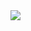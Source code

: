 <img src="[https://www.pngwing.com/en/free-png-kprve](https://www.google.com/url?sa=i&url=https%3A%2F%2Fwww.dio.me%2Farticles%2Fhtml-funcoes-basicas&psig=AOvVaw0N7jqfy7JCX48zVVfyPAyt&ust=1715857031647000&source=images&cd=vfe&opi=89978449&ved=0CBIQjRxqFwoTCKjF29i_j4YDFQAAAAAdAAAAABAE)" />
